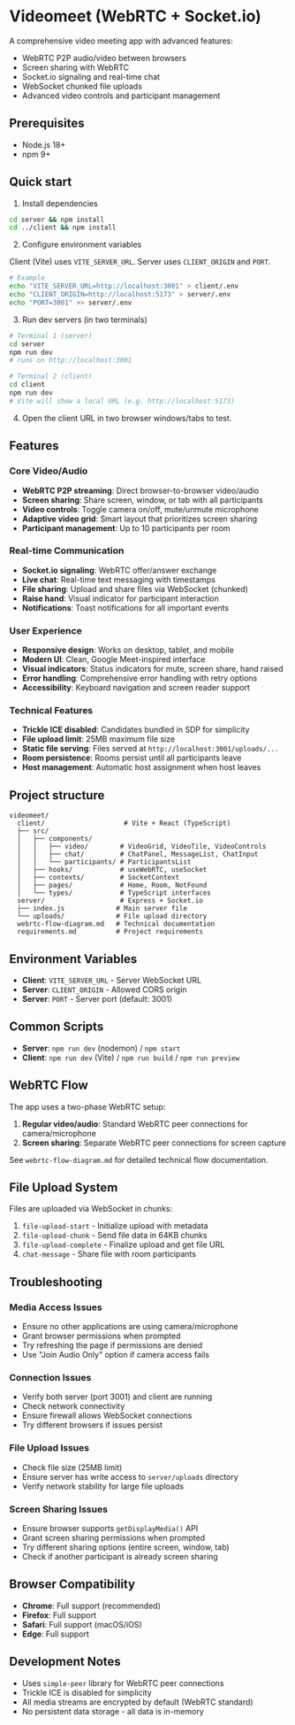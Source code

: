 # Videomeet (WebRTC + Socket.io)

A comprehensive video meeting app with advanced features:
- WebRTC P2P audio/video between browsers
- Screen sharing with WebRTC
- Socket.io signaling and real-time chat
- WebSocket chunked file uploads
- Advanced video controls and participant management

## Prerequisites
- Node.js 18+
- npm 9+

## Quick start

1) Install dependencies

```bash
cd server && npm install
cd ../client && npm install
```

2) Configure environment variables

Client (Vite) uses `VITE_SERVER_URL`. Server uses `CLIENT_ORIGIN` and `PORT`.

```bash
# Example
echo "VITE_SERVER_URL=http://localhost:3001" > client/.env
echo "CLIENT_ORIGIN=http://localhost:5173" > server/.env
echo "PORT=3001" >> server/.env
```

3) Run dev servers (in two terminals)

```bash
# Terminal 1 (server)
cd server
npm run dev
# runs on http://localhost:3001

# Terminal 2 (client)
cd client
npm run dev
# Vite will show a local URL (e.g. http://localhost:5173)
```

4) Open the client URL in two browser windows/tabs to test.

## Features

### Core Video/Audio
- **WebRTC P2P streaming**: Direct browser-to-browser video/audio
- **Screen sharing**: Share screen, window, or tab with all participants
- **Video controls**: Toggle camera on/off, mute/unmute microphone
- **Adaptive video grid**: Smart layout that prioritizes screen sharing
- **Participant management**: Up to 10 participants per room

### Real-time Communication
- **Socket.io signaling**: WebRTC offer/answer exchange
- **Live chat**: Real-time text messaging with timestamps
- **File sharing**: Upload and share files via WebSocket (chunked)
- **Raise hand**: Visual indicator for participant interaction
- **Notifications**: Toast notifications for all important events

### User Experience
- **Responsive design**: Works on desktop, tablet, and mobile
- **Modern UI**: Clean, Google Meet-inspired interface
- **Visual indicators**: Status indicators for mute, screen share, hand raised
- **Error handling**: Comprehensive error handling with retry options
- **Accessibility**: Keyboard navigation and screen reader support

### Technical Features
- **Trickle ICE disabled**: Candidates bundled in SDP for simplicity
- **File upload limit**: 25MB maximum file size
- **Static file serving**: Files served at `http://localhost:3001/uploads/...`
- **Room persistence**: Rooms persist until all participants leave
- **Host management**: Automatic host assignment when host leaves

## Project structure
```
videomeet/
  client/                    # Vite + React (TypeScript)
  ├── src/
  │   ├── components/
  │   │   ├── video/        # VideoGrid, VideoTile, VideoControls
  │   │   ├── chat/         # ChatPanel, MessageList, ChatInput
  │   │   └── participants/ # ParticipantsList
  │   ├── hooks/            # useWebRTC, useSocket
  │   ├── contexts/         # SocketContext
  │   ├── pages/            # Home, Room, NotFound
  │   └── types/            # TypeScript interfaces
  server/                   # Express + Socket.io
  ├── index.js             # Main server file
  └── uploads/             # File upload directory
  webrtc-flow-diagram.md   # Technical documentation
  requirements.md          # Project requirements
```

## Environment Variables
- **Client**: `VITE_SERVER_URL` - Server WebSocket URL
- **Server**: `CLIENT_ORIGIN` - Allowed CORS origin
- **Server**: `PORT` - Server port (default: 3001)

## Common Scripts
- **Server**: `npm run dev` (nodemon) / `npm start`
- **Client**: `npm run dev` (Vite) / `npm run build` / `npm run preview`

## WebRTC Flow
The app uses a two-phase WebRTC setup:
1. **Regular video/audio**: Standard WebRTC peer connections for camera/microphone
2. **Screen sharing**: Separate WebRTC peer connections for screen capture

See `webrtc-flow-diagram.md` for detailed technical flow documentation.

## File Upload System
Files are uploaded via WebSocket in chunks:
1. `file-upload-start` - Initialize upload with metadata
2. `file-upload-chunk` - Send file data in 64KB chunks
3. `file-upload-complete` - Finalize upload and get file URL
4. `chat-message` - Share file with room participants

## Troubleshooting

### Media Access Issues
- Ensure no other applications are using camera/microphone
- Grant browser permissions when prompted
- Try refreshing the page if permissions are denied
- Use "Join Audio Only" option if camera access fails

### Connection Issues
- Verify both server (port 3001) and client are running
- Check network connectivity
- Ensure firewall allows WebSocket connections
- Try different browsers if issues persist

### File Upload Issues
- Check file size (25MB limit)
- Ensure server has write access to `server/uploads` directory
- Verify network stability for large file uploads

### Screen Sharing Issues
- Ensure browser supports `getDisplayMedia()` API
- Grant screen sharing permissions when prompted
- Try different sharing options (entire screen, window, tab)
- Check if another participant is already screen sharing

## Browser Compatibility
- **Chrome**: Full support (recommended)
- **Firefox**: Full support
- **Safari**: Full support (macOS/iOS)
- **Edge**: Full support

## Development Notes
- Uses `simple-peer` library for WebRTC peer connections
- Trickle ICE is disabled for simplicity
- All media streams are encrypted by default (WebRTC standard)
- No persistent data storage - all data is in-memory
